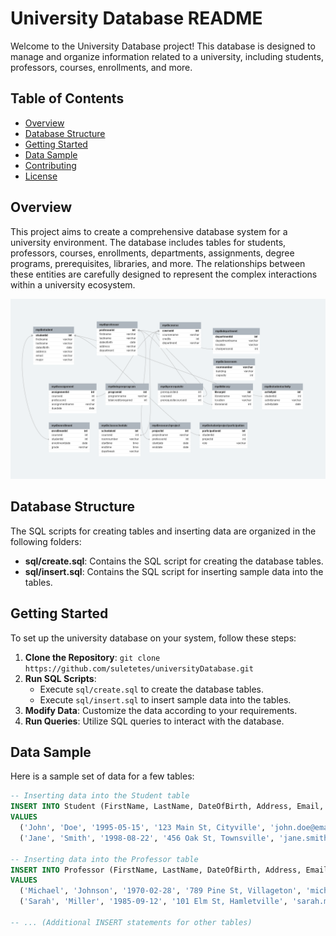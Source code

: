 # University Database README

Welcome to the University Database project! This database is designed to manage and organize information related to a university, including students, professors, courses, enrollments, and more.

## Table of Contents

- [Overview](#overview)
- [Database Structure](#database-structure)
- [Getting Started](#getting-started)
- [Data Sample](#data-sample)
- [Contributing](#contributing)
- [License](#license)

## Overview

This project aims to create a comprehensive database system for a university environment. The database includes tables for students, professors, courses, enrollments, departments, assignments, degree programs, prerequisites, libraries, and more. The relationships between these entities are carefully designed to represent the complex interactions within a university ecosystem.

![University Database Model](universityModel.png)

## Database Structure

The SQL scripts for creating tables and inserting data are organized in the following folders:

- **sql/create.sql**: Contains the SQL script for creating the database tables.
- **sql/insert.sql**: Contains the SQL script for inserting sample data into the tables.

## Getting Started

To set up the university database on your system, follow these steps:

1. **Clone the Repository**: `git clone https://github.com/suletetes/universityDatabase.git`
2. **Run SQL Scripts**:
   - Execute `sql/create.sql` to create the database tables.
   - Execute `sql/insert.sql` to insert sample data into the tables.
3. **Modify Data**: Customize the data according to your requirements.
4. **Run Queries**: Utilize SQL queries to interact with the database.

## Data Sample

Here is a sample set of data for a few tables:

```sql
-- Inserting data into the Student table
INSERT INTO Student (FirstName, LastName, DateOfBirth, Address, Email, Major)
VALUES
  ('John', 'Doe', '1995-05-15', '123 Main St, Cityville', 'john.doe@email.com', 'Computer Science'),
  ('Jane', 'Smith', '1998-08-22', '456 Oak St, Townsville', 'jane.smith@email.com', 'Biology');
  
-- Inserting data into the Professor table
INSERT INTO Professor (FirstName, LastName, DateOfBirth, Address, Email, Department)
VALUES
  ('Michael', 'Johnson', '1970-02-28', '789 Pine St, Villageton', 'michael.johnson@email.com', 'Computer Science'),
  ('Sarah', 'Miller', '1985-09-12', '101 Elm St, Hamletville', 'sarah.miller@email.com', 'Biology');
  
-- ... (Additional INSERT statements for other tables)
